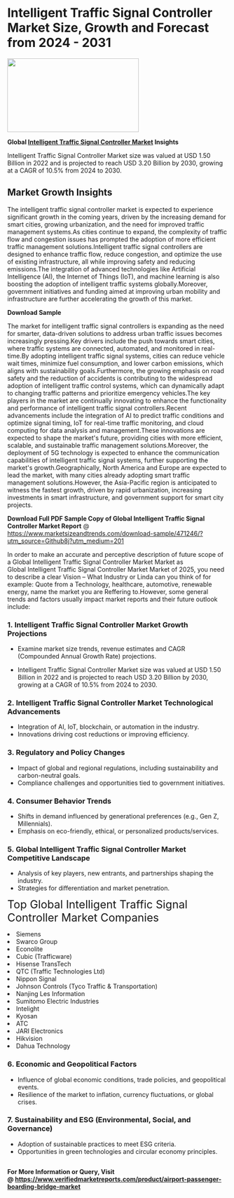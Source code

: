 <H1>Intelligent Traffic Signal Controller Market Size, Growth and Forecast from 2024 - 2031</H1><img class="aligncenter size-medium wp-image-584254" src="https://thirdeyenews.in/wp-content/uploads/2024/09/Global-Market-Research-300x168.jpeg" alt="" width="300" height="168" /><p><strong>Global&nbsp;<a href="https://www.marketsizeandtrends.com/download-sample/471246/?utm_source=Github8j?utm_medium=201">Intelligent Traffic Signal Controller Market</a> Insights</strong></p><p>Intelligent Traffic Signal Controller Market size was valued at USD 1.50 Billion in 2022 and is projected to reach USD 3.20 Billion by 2030, growing at a CAGR of 10.5% from 2024 to 2030.</p><p><h2>Market Growth Insights</h2> <p>The intelligent traffic signal controller market is expected to experience significant growth in the coming years, driven by the increasing demand for smart cities, growing urbanization, and the need for improved traffic management systems.As cities continue to expand, the complexity of traffic flow and congestion issues has prompted the adoption of more efficient traffic management solutions.Intelligent traffic signal controllers are designed to enhance traffic flow, reduce congestion, and optimize the use of existing infrastructure, all while improving safety and reducing emissions.The integration of advanced technologies like Artificial Intelligence (AI), the Internet of Things (IoT), and machine learning is also boosting the adoption of intelligent traffic systems globally.Moreover, government initiatives and funding aimed at improving urban mobility and infrastructure are further accelerating the growth of this market.</p> <p><strong>Download Sample</strong></p> <p>The market for intelligent traffic signal controllers is expanding as the need for smarter, data-driven solutions to address urban traffic issues becomes increasingly pressing.Key drivers include the push towards smart cities, where traffic systems are connected, automated, and monitored in real-time.By adopting intelligent traffic signal systems, cities can reduce vehicle wait times, minimize fuel consumption, and lower carbon emissions, which aligns with sustainability goals.Furthermore, the growing emphasis on road safety and the reduction of accidents is contributing to the widespread adoption of intelligent traffic control systems, which can dynamically adapt to changing traffic patterns and prioritize emergency vehicles.The key players in the market are continually innovating to enhance the functionality and performance of intelligent traffic signal controllers.Recent advancements include the integration of AI to predict traffic conditions and optimize signal timing, IoT for real-time traffic monitoring, and cloud computing for data analysis and management.These innovations are expected to shape the market's future, providing cities with more efficient, scalable, and sustainable traffic management solutions.Moreover, the deployment of 5G technology is expected to enhance the communication capabilities of intelligent traffic signal systems, further supporting the market's growth.Geographically, North America and Europe are expected to lead the market, with many cities already adopting smart traffic management solutions.However, the Asia-Pacific region is anticipated to witness the fastest growth, driven by rapid urbanization, increasing investments in smart infrastructure, and government support for smart city projects.</p> <p><span class=""><strong>Download Full PDF Sample Copy of Global Intelligent Traffic Signal Controller Market Report</strong> @ <a href="https://www.marketsizeandtrends.com/download-sample/471246/?utm_source=Github8j?utm_medium=201" target="_blank">https://www.marketsizeandtrends.com/download-sample/471246/?utm_source=Github8j?utm_medium=201</a></span></p><p>In order to make an accurate and perceptive description of future scope of a Global&nbsp;Intelligent Traffic Signal Controller Market Market as Global&nbsp;Intelligent Traffic Signal Controller Market Market of 2025, you need to describe a clear Vision &ndash; What Industry or Linda can you think of for example: Quote from a Technology, healthcare, automotive, renewable energy, name the market you are Reffering to.However, some general trends and factors usually impact market reports and their future outlook include:</p><h3>1.&nbsp;<strong>Intelligent Traffic Signal Controller Market Growth Projections</strong></h3><ul><li>Examine market size trends, revenue estimates and CAGR (Compounded Annual Growth Rate) projections.</li><li><p>Intelligent Traffic Signal Controller Market size was valued at USD 1.50 Billion in 2022 and is projected to reach USD 3.20 Billion by 2030, growing at a CAGR of 10.5% from 2024 to 2030.</p></li></ul><h3>2.&nbsp;<strong>Intelligent Traffic Signal Controller Market Technological Advancements</strong></h3><ul><li>Integration of AI, IoT, blockchain, or automation in the industry.</li><li>Innovations driving cost reductions or improving efficiency.</li></ul><h3>3.&nbsp;<strong>Regulatory and Policy Changes</strong></h3><ul><li>Impact of global and regional regulations, including sustainability and carbon-neutral goals.</li><li>Compliance challenges and opportunities tied to government initiatives.</li></ul><h3>4.&nbsp;<strong>Consumer Behavior Trends</strong></h3><ul><li>Shifts in demand influenced by generational preferences (e.g., Gen Z, Millennials).</li><li>Emphasis on eco-friendly, ethical, or personalized products/services.</li></ul><h3>5.&nbsp;<strong>Global Intelligent Traffic Signal Controller Market Competitive Landscape</strong></h3><ul><li>Analysis of key players, new entrants, and partnerships shaping the industry.</li><li>Strategies for differentiation and market penetration.</li></ul><p data-pm-slice="1 1 []"><span style="color: inherit; font-family: inherit; font-size: 25px;">Top Global Intelligent Traffic Signal Controller Market Companies</span></p><div class="" data-test-id=""><p><li>Siemens</li><li> Swarco Group</li><li> Econolite</li><li> Cubic (Trafficware)</li><li> Hisense TransTech</li><li> QTC (Traffic Technologies Ltd)</li><li> Nippon Signal</li><li> Johnson Controls (Tyco Traffic & Transportation)</li><li> Nanjing Les Information</li><li> Sumitomo Electric Industries</li><li> Intelight</li><li> Kyosan</li><li> ATC</li><li> JARI Electronics</li><li> Hikvision</li><li> Dahua Technology</li></p></div><h3>6.&nbsp;<strong>Economic and Geopolitical Factors</strong></h3><ul><li>Influence of global economic conditions, trade policies, and geopolitical events.</li><li>Resilience of the market to inflation, currency fluctuations, or global crises.</li></ul><h3>7.&nbsp;<strong>Sustainability and ESG (Environmental, Social, and Governance)</strong></h3><ul><li>Adoption of sustainable practices to meet ESG criteria.</li><li>Opportunities in green technologies and circular economy principles.</li></ul><h2><strong style="font-size: 14px;">For More Information or Query, Visit @&nbsp;</strong><a style="background-color: #ffffff; font-size: 14px;" href="https://www.marketsizeandtrends.com/report/intelligent-traffic-signal-controller-market/" target="_blank">https://www.verifiedmarketreports.com/product/airport-passenger-boarding-bridge-market</a></h2>